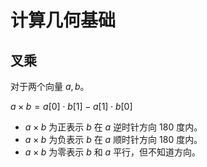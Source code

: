 # 计算几何基础

## 叉乘
对于两个向量 $a, b$。

$a \times b = a[0] \cdot b[1] - a[1] \cdot b[0]$ 

- $a \times b$ 为正表示 $b$ 在 $a$ 逆时针方向 $180$ 度内。
- $a \times b$ 为负表示 $b$ 在 $a$ 顺时针方向 $180$ 度内。
- $a \times b$ 为零表示 $b$ 和 $a$ 平行，但不知道方向。


